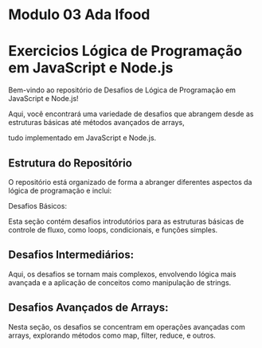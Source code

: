 # Modulo 03 Ada Ifood
<h1>Exercicios Lógica de Programação em JavaScript e Node.js</h1>

Bem-vindo ao repositório de Desafios de Lógica de Programação em JavaScript e Node.js! 

Aqui, você encontrará uma variedade de desafios que abrangem desde as estruturas básicas até métodos avançados de arrays, 

tudo implementado em JavaScript e Node.js.

<h2>Estrutura do Repositório</h2>

O repositório está organizado de forma a abranger diferentes aspectos da lógica de programação e inclui:

Desafios Básicos:

Esta seção contém desafios introdutórios para as estruturas básicas de controle de fluxo, como loops, condicionais, e funções simples.

<h2>Desafios Intermediários:</h2>

Aqui, os desafios se tornam mais complexos, envolvendo lógica mais avançada e a aplicação de conceitos como manipulação de strings.

<h2>Desafios Avançados de Arrays:</h2>

Nesta seção, os desafios se concentram em operações avançadas com arrays, explorando métodos como map, filter, reduce, e outros.
